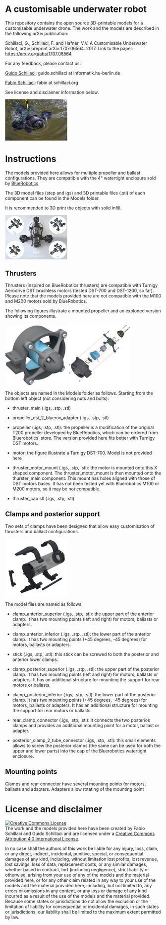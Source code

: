 # A customisable underwater robot
This repository contains the open source 3D-printable models for a customisable underwater drone. The work and the models are described in the following arXiv publication:

Schillaci, G., Schillaci, F. and Hafner, V.V. A Customisable Underwater Robot, arXiv preprint arXiv:1707.06564. 2017. Link to the paper: <a href="https://arxiv.org/abs/1707.06564" target="_blank">https://arxiv.org/abs/1707.06564 </a>

For any feedback, please contact us:

<a href="https://adapt.informatik.hu-berlin.de/schillaci/" target="_blank">Guido Schillaci</a>: guido.schillaci at informatik.hu-berlin.de

<a href="http://www.schillaci.org/" target="_blank">Fabio Schillaci</a>: fabio at schillaci.org

See license and disclaimer information below.

<img src="images/drone.jpg" alt="Drone" style="width: 200px;"/>

# Instructions

The models provided here allows for multiple propeller and ballast configurations. They are compatible with the 4" watertight enclosure sold by <a href="https://www.bluerobotics.com/">BlueRobotics</a>. 

The 3D model files (step and igs) and 3D printable files (.stl) of each component can be found in the Models folder. 

It is recommended to 3D print the objects with solid infill. 


<img src="images/configurations.jpg" alt="Drone" style="width: 200px;"/>

## Thrusters
Thrusters (inspired on BlueRobotics thrusters) are compatible with Turnigy Aerodrive DST brushless motors (tested DST-700 and DST-1200, so far). Please note that the models provided here are not compatible with the M100 and M200 motors sold by BlueRobotics.

The following figures illustrate a mounted propeller and an exploded version showing its components.

<img src="images/thruster_mounted.jpg" alt="Drone" style="width: 200px;"/>

<img src="images/thruster_unmounted.jpg" alt="Drone" style="width: 200px;"/>

The objects are named in the Models folder as follows. Starting from the bottom left object (not considering nuts and bolts):

* thruster_main (.igs, .stp, .stl)

* propeller_dst_2_bluerov_adapter (.igs, .stp, .stl)

* propeller (.igs, .stp, .stl): the propeller is a modification of the original T200 propeller developed by BlueRobotics, which can be ordered from Bluerobotics' store. The version provided here fits better with Turnigy DST motors.

* motor: the figure illustrate a Turnigy DST-700. Model is not provided here

* thruster_motor_mount (.igs, .stp, .stl): the motor is mounted onto this X shaped component. The thruster_motor_mount is then mounted onto the thurster_main component. This mount has holes aligned with those of DST motors bases. It has not been tested yet with Bluerobotics M100 or M200 motors, so it may be not compatible.

* thruster_cap.stl (.igs, .stp, .stl)

## Clamps and posterior support

Two sets of clamps have been designed that allow easy customisation of thrusters and ballast configurations.

<img src="images/clamps.jpg" alt="clamps" style="width: 200px;"/>

The model files are named as follows

* clamp_anterior_superior (.igs, .stp, .stl): the upper part of the anterior clamp. It has two mounting points (left and right) for motors, ballasts or adapters.

* clamp_anterior_inferior (.igs, .stp, .stl): the lower part of the anterior clamp. It has two mounting points (+45 degrees, -45 degrees) for motors, ballasts or adapters.

* stick (.igs, .stp, .stl): this stick can be screwed to both the posterior and anterior lower clamps. 

* clamp_posterior_superior (.igs, .stp, .stl): the upper part of the posterior clamp. It has two mounting points (left and right) for motors, ballasts or adapters. It has an additional structure for mounting the support for rear motors or ballasts. 

* clamp_posterior_inferior (.igs, .stp, .stl): the lower part of the posterior clamp. It has two mounting points (+45 degrees, -45 degrees) for motors, ballasts or adapters. It has an additional structure for mounting the support for rear motors or ballasts.

* rear_clamp_connector (.igs, .stp, .stl): it connects the two posterios clamps and provides an additional mounting point for a motor, ballast or adapter.

* posterior_clamp_2_tube_connector (.igs, .stp, .stl): this small elements allows to screw the posterior clamps (the same can be used for both the upper and lower parts) into the cap of the Bluerobotics watertight enclosure.

## Mounting points

Clamps and rear connector have several mounting points for motors, ballasts and adapters. Adapters allow rotating of the mounting point


# License and disclaimer
<a rel="license" href="http://creativecommons.org/licenses/by/4.0/"><img alt="Creative Commons License" style="border-width:0" src="https://i.creativecommons.org/l/by/4.0/88x31.png" /></a><br />The work and the models provided here have been created by Fabio Schillaci and Guido Schillaci and are licensed under a <a rel="license" href="http://creativecommons.org/licenses/by/4.0/">Creative Commons Attribution 4.0 International License</a>.

In no case shall the authors of this work be liable for any injury, loss, claim, or any direct, indirect, incidental, punitive, special, or consequential damages of any kind, including, without limitation lost profits, lost revenue, lost savings, loss of data, replacement costs, or any similar damages, whether based in contract, tort (including negligence), strict liability or otherwise, arising from your use of any of the models and the material provided here, or for any other claim related in any way to your use of the models and the material provided here, including, but not limited to, any errors or omissions in any content, or any loss or damage of any kind incurred as a result of the use of the models and the material provided. Because some states or jurisdictions do not allow the exclusion or the limitation of liability for consequential or incidental damages, in such states or jurisdictions, our liability shall be limited to the maximum extent permitted by law.
